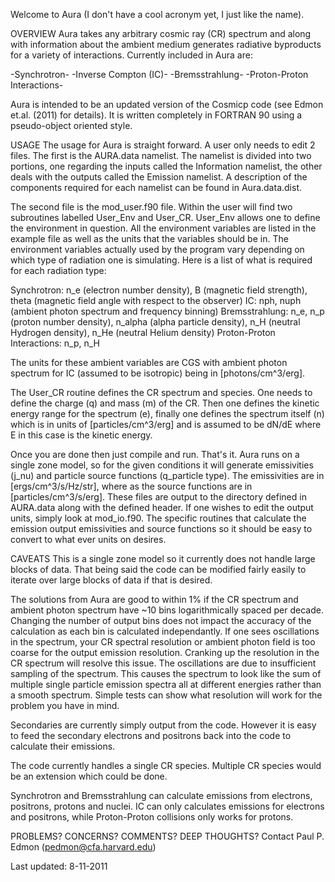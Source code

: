 Welcome to Aura (I don't have a cool acronym yet, I just like the name).  

OVERVIEW
Aura takes any arbitrary cosmic ray (CR) spectrum and along with information about the ambient medium generates radiative byproducts for a variety of interactions.  Currently included in Aura are:

-Synchrotron-
-Inverse Compton (IC)-
-Bremsstrahlung-
-Proton-Proton Interactions-

Aura is intended to be an updated version of the Cosmicp code (see Edmon et.al. (2011) for details).  It is written completely in FORTRAN 90 using a pseudo-object oriented style.

USAGE
The usage for Aura is straight forward.  A user only needs to edit 2 files.  The first is the AURA.data namelist.  The namelist is divided into two portions, one regarding the inputs called the Information namelist, the other deals with the outputs called the Emission namelist.  A description of the components required for each namelist can be found in Aura.data.dist.

The second file is the mod_user.f90 file.  Within the user will find two subroutines labelled User_Env and User_CR.  User_Env allows one to define the environment in question.  All the environment variables are listed in the example file as well as the units that the variables should be in.  The environment variables actually used by the program vary depending on which type of radiation one is simulating.  Here is a list of what is required for each radiation type:

Synchrotron: n_e (electron number density), B (magnetic field strength), theta (magnetic field angle with respect to the observer)
IC: nph, nuph (ambient photon spectrum and frequency binning)
Bremsstrahlung: n_e, n_p (proton number density), n_alpha (alpha particle density), n_H (neutral Hydrogen density), n_He (neutral Helium density)
Proton-Proton Interactions: n_p, n_H

The units for these ambient variables are CGS with ambient photon spectrum for IC (assumed to be isotropic) being in [photons/cm^3/erg].

The User_CR routine defines the CR spectrum and species. One needs to define the charge (q) and mass (m) of the CR.  Then one defines the kinetic energy range for the spectrum (e), finally one defines the spectrum itself (n) which is in units of [particles/cm^3/erg] and is assumed to be dN/dE where E in this case is the kinetic energy.

Once you are done then just compile and run.  That's it.  Aura runs on a single zone model, so for the given conditions it will generate emissivities (j_nu) and particle source functions (q_particle type).  The emissivities are in [ergs/cm^3/s/Hz/str], where as the source functions are in [particles/cm^3/s/erg].  These files are output to the directory defined in AURA.data along with the defined header.  If one wishes to edit the output units, simply look at mod_io.f90.  The specific routines that calculate the emission output emissivities and source functions so it should be easy to convert to what ever units on desires.

CAVEATS
This is a single zone model so it currently does not handle large blocks of data.  That being said the code can be modified fairly easily to iterate over large blocks of data if that is desired.

The solutions from Aura are good to within 1% if the CR spectrum and ambient photon spectrum have ~10 bins logarithmically spaced per decade.  Changing the number of output bins does not impact the accuracy of the calculation as each bin is calculated independantly.  If one sees oscillations in the spectrum, your CR spectral resolution or ambient photon field is too coarse for the output emission resolution.  Cranking up the resolution in the CR spectrum will resolve this issue.  The oscillations are due to insufficient sampling of the spectrum.  This causes the spectrum to look like the sum of multiple single particle emission spectra all at different energies rather than a smooth spectrum.  Simple tests can show what resolution will work for the problem you have in mind.

Secondaries are currently simply output from the code.  However it is easy to feed the secondary electrons and positrons back into the code to calculate their emissions.

The code currently handles a single CR species.  Multiple CR species would be an extension which could be done.

Synchrotron and Bremsstrahlung can calculate emissions from electrons, positrons, protons and nuclei.  IC can only calculates emissions for electrons and positrons, while Proton-Proton collisions only works for protons.

PROBLEMS? CONCERNS? COMMENTS? DEEP THOUGHTS?
Contact Paul P. Edmon (pedmon@cfa.harvard.edu)

Last updated: 8-11-2011
